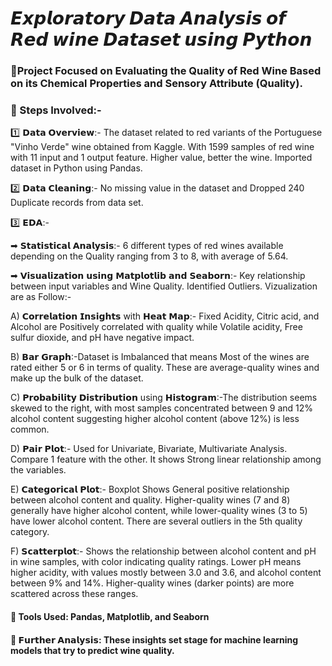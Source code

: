 # 𝙀𝙭𝙥𝙡𝙤𝙧𝙖𝙩𝙤𝙧𝙮 𝘿𝙖𝙩𝙖 𝘼𝙣𝙖𝙡𝙮𝙨𝙞𝙨 𝙤𝙛 𝙍𝙚𝙙 𝙬𝙞𝙣𝙚 𝘿𝙖𝙩𝙖𝙨𝙚𝙩 𝙪𝙨𝙞𝙣𝙜 𝙋𝙮𝙩𝙝𝙤𝙣 

### 🎯Project Focused on Evaluating the Quality of Red Wine Based on its Chemical Properties and Sensory Attribute (Quality). 

### 📖 Steps Involved:-

1️⃣ 𝗗𝗮𝘁𝗮 𝗢𝘃𝗲𝗿𝘃𝗶𝗲𝘄:- The dataset related to red variants of the Portuguese "Vinho Verde" wine obtained from Kaggle. With 1599 samples of red wine with 11 input and 1 output feature. Higher value, better the wine. Imported dataset in Python using Pandas. 

2️⃣ 𝗗𝗮𝘁𝗮 𝗖𝗹𝗲𝗮𝗻𝗶𝗻𝗴:- No missing value in the dataset and Dropped 240 Duplicate records from data set.

3️⃣ 𝗘𝗗𝗔:-  

➡ 𝗦𝘁𝗮𝘁𝗶𝘀𝘁𝗶𝗰𝗮𝗹 𝗔𝗻𝗮𝗹𝘆𝘀𝗶𝘀:- 6 different types of red wines available depending on the Quality ranging from 3 to 8, with average of 5.64. 

➡ 𝗩𝗶𝘀𝘂𝗮𝗹𝗶𝘇𝗮𝘁𝗶𝗼𝗻 𝘂𝘀𝗶𝗻𝗴 𝗠𝗮𝘁𝗽𝗹𝗼𝘁𝗹𝗶𝗯 𝗮𝗻𝗱 𝗦𝗲𝗮𝗯𝗼𝗿𝗻:- Key relationship between input variables and Wine Quality. Identified Outliers. Vizualization are as Follow:-

A) 𝗖𝗼𝗿𝗿𝗲𝗹𝗮𝘁𝗶𝗼𝗻 𝗜𝗻𝘀𝗶𝗴𝗵𝘁𝘀 with 𝗛𝗲𝗮𝘁 𝗠𝗮𝗽:- Fixed Acidity, Citric acid, and Alcohol are Positively correlated with quality while Volatile acidity, Free sulfur dioxide, and pH have negative impact. 

B) 𝗕𝗮𝗿 𝗚𝗿𝗮𝗽𝗵:-Dataset is Imbalanced that means Most of the wines are rated either 5 or 6 in terms of quality. These are average-quality wines and make up the bulk of the dataset. 

C) 𝗣𝗿𝗼𝗯𝗮𝗯𝗶𝗹𝗶𝘁𝘆 𝗗𝗶𝘀𝘁𝗿𝗶𝗯𝘂𝘁𝗶𝗼𝗻 using 𝗛𝗶𝘀𝘁𝗼𝗴𝗿𝗮𝗺:-The distribution seems skewed to the right, with most samples concentrated between 9 and 12% alcohol content suggesting higher alcohol content (above 12%) is less common. 

D) 𝗣𝗮𝗶𝗿 𝗣𝗹𝗼𝘁:- Used for Univariate, Bivariate, Multivariate Analysis. Compare 1 feature with the other. It shows Strong linear relationship among the variables. 

E) 𝗖𝗮𝘁𝗲𝗴𝗼𝗿𝗶𝗰𝗮𝗹 𝗣𝗹𝗼𝘁:- Boxplot Shows General positive relationship between alcohol content and quality. Higher-quality wines (7 and 8) generally have higher alcohol content, while lower-quality wines (3 to 5) have lower alcohol content. There are several outliers in the 5th quality category. 

F) 𝗦𝗰𝗮𝘁𝘁𝗲𝗿𝗽𝗹𝗼𝘁:- Shows the relationship between alcohol content and pH in wine samples, with color indicating quality ratings. Lower pH means higher acidity, with values mostly between 3.0 and 3.6, and alcohol content between 9% and 14%. Higher-quality wines (darker points) are more scattered across these ranges.

#### 📖 Tools Used: Pandas, Matplotlib, and Seaborn

#### 📖 𝗙𝘂𝗿𝘁𝗵𝗲𝗿 𝗔𝗻𝗮𝗹𝘆𝘀𝗶𝘀: These insights set stage for machine learning models that try to predict wine quality. 

